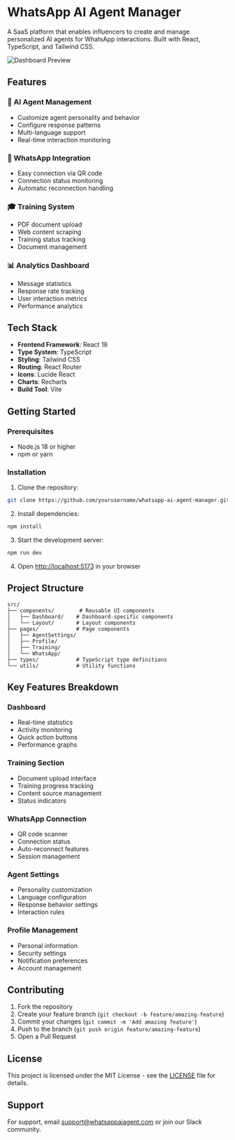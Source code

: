 # WhatsApp AI Agent Manager

A SaaS platform that enables influencers to create and manage personalized AI agents for WhatsApp interactions. Built with React, TypeScript, and Tailwind CSS.

![Dashboard Preview](https://images.unsplash.com/photo-1531403009284-440f080d1e12?auto=format&fit=crop&q=80&w=1000)

## Features

### 🤖 AI Agent Management
- Customize agent personality and behavior
- Configure response patterns
- Multi-language support
- Real-time interaction monitoring

### 📱 WhatsApp Integration
- Easy connection via QR code
- Connection status monitoring
- Automatic reconnection handling

### 🎓 Training System
- PDF document upload
- Web content scraping
- Training status tracking
- Document management

### 📊 Analytics Dashboard
- Message statistics
- Response rate tracking
- User interaction metrics
- Performance analytics

## Tech Stack

- **Frontend Framework**: React 18
- **Type System**: TypeScript
- **Styling**: Tailwind CSS
- **Routing**: React Router
- **Icons**: Lucide React
- **Charts**: Recharts
- **Build Tool**: Vite

## Getting Started

### Prerequisites

- Node.js 18 or higher
- npm or yarn

### Installation

1. Clone the repository:
```bash
git clone https://github.com/yourusername/whatsapp-ai-agent-manager.git
```

2. Install dependencies:
```bash
npm install
```

3. Start the development server:
```bash
npm run dev
```

4. Open [http://localhost:5173](http://localhost:5173) in your browser

## Project Structure

```
src/
├── components/        # Reusable UI components
│   ├── Dashboard/    # Dashboard-specific components
│   └── Layout/       # Layout components
├── pages/            # Page components
│   ├── AgentSettings/
│   ├── Profile/
│   ├── Training/
│   └── WhatsApp/
├── types/            # TypeScript type definitions
└── utils/            # Utility functions
```

## Key Features Breakdown

### Dashboard
- Real-time statistics
- Activity monitoring
- Quick action buttons
- Performance graphs

### Training Section
- Document upload interface
- Training progress tracking
- Content source management
- Status indicators

### WhatsApp Connection
- QR code scanner
- Connection status
- Auto-reconnect features
- Session management

### Agent Settings
- Personality customization
- Language configuration
- Response behavior settings
- Interaction rules

### Profile Management
- Personal information
- Security settings
- Notification preferences
- Account management

## Contributing

1. Fork the repository
2. Create your feature branch (`git checkout -b feature/amazing-feature`)
3. Commit your changes (`git commit -m 'Add amazing feature'`)
4. Push to the branch (`git push origin feature/amazing-feature`)
5. Open a Pull Request

## License

This project is licensed under the MIT License - see the [LICENSE](LICENSE) file for details.

## Support

For support, email support@whatsappaiagent.com or join our Slack community.
